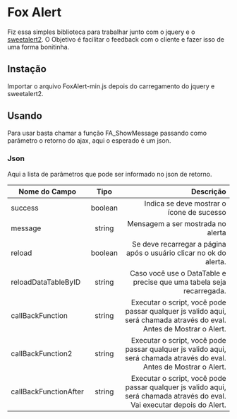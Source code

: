# Fox Alert
Fiz essa simples biblioteca para trabalhar junto com o jquery e o [sweetalert2](https://sweetalert2.github.io/). O Objetivo é facilitar o feedback com o cliente e fazer isso de uma forma bonitinha.

## Instação

Importar o arquivo FoxAlert-min.js depois do carregamento do jquery e sweetalert2.

## Usando

Para usar basta chamar a função FA_ShowMessage passando como parâmetro o retorno do ajax, aqui o esperado é um json.

### Json

Aqui a lista de parâmetros que pode ser informado no json de retorno.

| Nome do Campo       |   Tipo   |                                                                                                            Descrição |
|---------------------|:--------:|---------------------------------------------------------------------------------------------------------------------:|
| success             | boolean  |                                                                            Indica se deve mostrar o ícone de sucesso |
| message             |  string   |                                                                                    Mensagem a ser mostrada no alerta |
| reload              | boolean |                                                   Se deve recarregar a página após o usuário clicar no ok do alerta. |
| reloadDataTableByID | string |                                                 Caso você use o DataTable e precise que uma tabela seja recarregada. |
| callBackFunction    | string | Executar o script, você pode passar qualquer js valido aqui, será chamada através do eval. Antes de Mostrar o Alert. |
| callBackFunction2   | string | Executar o script, você pode passar qualquer js valido aqui, será chamada através do eval. Antes de Mostrar o Alert. |
 | callBackFunctionAfter | string | Executar o script, você pode passar qualquer js valido aqui, será chamada através do eval. Vai executar depois do Alert. |

